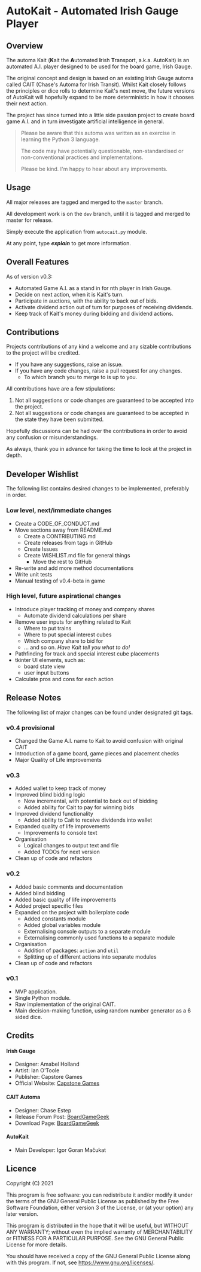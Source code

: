 # AutoKait - Automated Irish Gauge Player

## Overview

The automa Kait (**K**ait the **A**utomated **I**rish **T**ransport, a.k.a. AutoKait) is an automated A.I. player
designed to be used for the board game, Irish Gauge.

The original concept and design is based on an existing Irish Gauge automa called CAIT (Chase's Automa for Irish
Transit). Whilst Kait closely follows the principles or dice rolls to determine Kait's next move, the future versions of
AutoKait will hopefully expand to be more deterministic in how it chooses their next action.

The project has since turned into a little side passion project to create board game A.I. and in turn investigate
artificial intelligence in general.

> Please be aware that this automa was written as an exercise in learning the Python 3 language.
>
> The code may have potentially questionable, non-standardised or non-conventional practices and implementations.
>
> Please be kind. I'm happy to hear about any improvements.

## Usage

All major releases are tagged and merged to the `master` branch.

All development work is on the `dev` branch, until it is tagged and merged to master for release.

Simply execute the application from `autocait.py` module.

At any point, type **_explain_** to get more information.

## Overall Features

As of version v0.3:

- Automated Game A.I. as a stand in for nth player in Irish Gauge.
- Decide on next action, when it is Kait's turn.
- Participate in auctions, with the ability to back out of bids.
- Activate dividend action out of turn for purposes of receiving dividends.
- Keep track of Kait's money during bidding and dividend actions.

## Contributions

Projects contributions of any kind a welcome and any sizable contributions to the project will be credited.

- If you have any suggestions, raise an issue.
- If you have any code changes, raise a pull request for any changes.
    - To which branch you to merge to is up to you.

All contributions have are a few stipulations:

1. Not all suggestions or code changes are guaranteed to be accepted into the project.
2. Not all suggestions or code changes are guaranteed to be accepted in the state they have been submitted.

Hopefully discussions can be had over the contributions in order to avoid any confusion or misunderstandings.

As always, thank you in advance for taking the time to look at the project in depth.

## Developer Wishlist

The following list contains desired changes to be implemented, preferably in order.

### Low level, next/immediate changes

* Create a CODE_OF_CONDUCT.md
* Move sections away from README.md
  * Create a CONTRIBUTING.md
  * Create releases from tags in GitHub
  * Create Issues
  * Create WISHLIST.md file for general things
    * Move the rest to GitHub
* Re-write and add more method documentations
* Write unit tests
* Manual testing of v0.4-beta in game

### High level, future aspirational changes

* Introduce player tracking of money and company shares
    * Automate dividend calculations per share
* Remove user inputs for anything related to Kait
    * Where to put trains
    * Where to put special interest cubes
    * Which company share to bid for
    * ... and so on. _Have Kait tell you what to do!_
* Pathfinding for track and special interest cube placements
* tkinter UI elements, such as:
    * board state view
    * user input buttons
* Calculate pros and cons for each action

## Release Notes

The following list of major changes can be found under designated git tags.

### v0.4 provisional

- Changed the Game A.I. name to Kait to avoid confusion with original CAIT
- Introduction of a game board, game pieces and placement checks
- Major Quality of Life improvements

### v0.3

- Added wallet to keep track of money
- Improved blind bidding logic
    - Now incremental, with potential to back out of bidding
    - Added ability for Cait to pay for winning bids
- Improved dividend functionality
    - Added ability to Cait to receive dividends into wallet
- Expanded quality of life improvements
    - Improvements to console text
- Organisation
    - Logical changes to output text and file
    - Added TODOs for next version
- Clean up of code and refactors

### v0.2

- Added basic comments and documentation
- Added blind bidding
- Added basic quality of life improvements
- Added project specific files
- Expanded on the project with boilerplate code
    - Added constants module
    - Added global variables module
    - Externalising console outputs to a separate module
    - Externalising commonly used functions to a separate module
- Organisation
    - Addition of packages: `action` and `util`
    - Splitting up of different actions into separate modules
- Clean up of code and refactors

### v0.1

- MVP application.
- Single Python module.
- Raw implementation of the original CAIT.
- Main decision-making function, using random number generator as a 6 sided dice.

## Credits

#### Irish Gauge

* Designer: Amabel Holland
* Artist: Ian O'Toole
* Publisher: Capstore Games
* Official Website: [Capstone Games](https://capstone-games.com/board-games/irish-gauge/)

#### CAIT Automa

* Designer: Chase Estep
* Release Forum Post: [BoardGameGeek](https://boardgamegeek.com/thread/2321313/cait-irish-gauge-automa-solo-or-2p-games)
* Download Page: [BoardGameGeek](https://boardgamegeek.com/filepage/192125/cait-automa)

#### AutoKait

* Main Developer: Igor Goran Mačukat

## Licence

Copyright (C) 2021

This program is free software: you can redistribute it and/or modify it under the terms of the GNU General Public
License as published by the Free Software Foundation, either version 3 of the License, or (at your option) any later
version.

This program is distributed in the hope that it will be useful, but WITHOUT ANY WARRANTY; without even the implied
warranty of MERCHANTABILITY or FITNESS FOR A PARTICULAR PURPOSE. See the GNU General Public License for more details.

You should have received a copy of the GNU General Public License along with this program. If not,
see <https://www.gnu.org/licenses/>.
